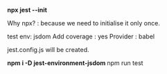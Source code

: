 <b> npx jest --init </b>

Why npx? : because we need to initialise it only once.


test env: jsdom
Add coverage : yes
Provider : babel

jest.config.js will be created.

<b> npm  i -D jest-environment-jsdom </b>
npm run test
